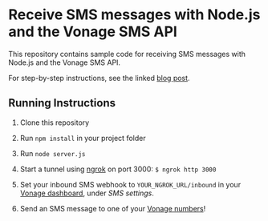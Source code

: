 # Receive SMS messages with Node.js and the Vonage SMS API

This repository contains sample code for receiving SMS messages with Node.js and the Vonage SMS API.  

For step-by-step instructions, see the linked [blog post](https://learn.vonage.com/blog/2016/10/27/receive-sms-messages-node-js-express-dr/).

## Running Instructions

1. Clone this repository

2. Run `npm install` in your project folder

3. Run `node server.js`

4. Start a tunnel using [ngrok](https://ngrok.com/) on port 3000:
`$ ngrok http 3000`

5. Set your inbound SMS webhook to `YOUR_NGROK_URL/inbound` in your [Vonage dashboard](https://dashboard.nexmo.com), under _SMS settings_.

6. Send an SMS message to one of your [Vonage numbers](https://dashboard.nexmo.com/your-numbers)!
